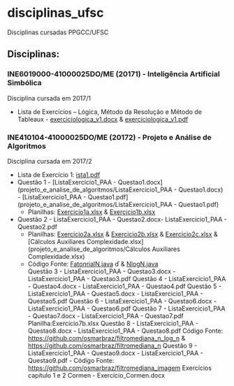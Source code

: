 # disciplinas_ufsc
Disciplinas cursadas PPGCC/UFSC


## Disciplinas:
### INE6019000-41000025DO/ME (20171) - Inteligência Artificial Simbólica
Disciplina cursada em 2017/1
 - Lista de Exercícios – Lógica, Método da Resolução e Método de Tableaux - [exerciciologica_v1.docx](inteligencia_artificial_simbolica/exerciciologica_v1.docx) & [exerciciologica_v1.pdf](inteligencia_artificial_simbolica/exerciciologica_v1.pdf)


### INE410104-41000025DO/ME (20172) - Projeto e Análise de Algoritmos
Disciplina cursada em 2017/2
 - Lista de Exercício 1: [ista1.pdf](projeto_e_analise_de_algoritmos/lista1.pdf)
 - Questão 1 - [ListaExercicio1_PAA - Questao1.docx](projeto_e_analise_de_algoritmos/ListaExercicio1_PAA - Questao1.docx) - [ListaExercicio1_PAA - Questao1.pdf](projeto_e_analise_de_algoritmos/ListaExercicio1_PAA - Questao1.pdf)
	- Planilhas: [Exercicio1a.xlsx](projeto_e_analise_de_algoritmos/Exercicio1a.xlsx) & [Exercicio1b.xlsx](projeto_e_analise_de_algoritmos/Exercicio1b.xlsx)
 - Questão 2 - ListaExercicio1_PAA - Questao2.docx- ListaExercicio1_PAA - Questao2.pdf
	- Planilhas: [Exercicio2a.xlsx](projeto_e_analise_de_algoritmos/Exercicio2a.xlsx) & [Exercicio2b.xlsx](projeto_e_analise_de_algoritmos/Exercicio2b.xlsx) & [Exercicio2c.xlsx](projeto_e_analise_de_algoritmos/Exercicio2c.xlsx) & [Cálculos Auxiliares Complexidade.xlsx](projeto_e_analise_de_algoritmos/Cálculos Auxiliares Complexidade.xlsx)
	- Código Fonte: [FatonrialN.java](projeto_e_analise_de_algoritmos/FatorialN.java) ď & [NlogN.java](projeto_e_analise_de_algoritmos/NLogN.java)  
Questão 3 - ListaExercicio1_PAA - Questao3.docx - ListaExercicio1_PAA - Questao3.pdf
Questão 4 - ListaExercicio1_PAA - Questao4.docx - ListaExercicio1_PAA - Questao4.pdf
Questão 5 - ListaExercicio1_PAA - Questao5.docx - ListaExercicio1_PAA - Questao5.pdf
Questão 6 - ListaExercicio1_PAA - Questao6.docx - ListaExercicio1_PAA - Questao6.pdf
Questão 7 - ListaExercicio1_PAA - Questao7.docx - ListaExercicio1_PAA - Questao7.pdf
        Planilha:Exercicio7b.xlsx
Questão 8 - ListaExercicio1_PAA - Questao8.docx - ListaExercicio1_PAA - Questao8.pdf 
        Código Fonte: https://github.com/osmarbraz/filtromediana_n_log_n & https://github.com/osmarbraz/filtromediana_n
Questão 9 - ListaExercicio1_PAA - Questao9.docx - ListaExercicio1_PAA - Questao9.pdf - Código Fonte: https://github.com/osmarbraz/filtromediana_imagem
Exercícios capítulo 1 e 2 Cormen -  Exercicio_Cormen.docx 